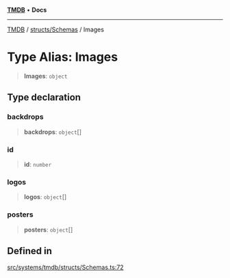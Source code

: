 [**TMDB**](../../../README.md) • **Docs**

***

[TMDB](../../../README.md) / [structs/Schemas](../README.md) / Images

# Type Alias: Images

> **Images**: `object`

## Type declaration

### backdrops

> **backdrops**: `object`[]

### id

> **id**: `number`

### logos

> **logos**: `object`[]

### posters

> **posters**: `object`[]

## Defined in

[src/systems/tmdb/structs/Schemas.ts:72](https://github.com/Norviah/media-hub/blob/18a8c2edf600e1d27fc5173db1855dfb068c9a34/src/systems/tmdb/structs/Schemas.ts#L72)
